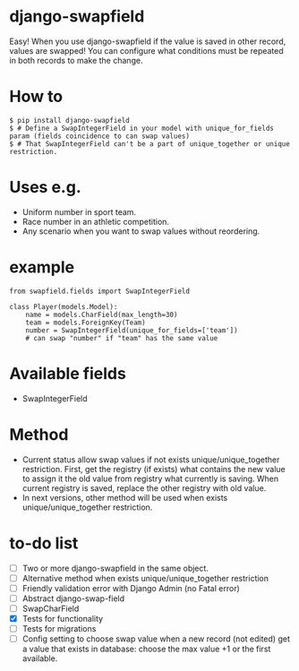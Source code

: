 # django-swapfield
Easy! When you use django-swapfield if the value is saved in other record, values are swapped! You can configure what 
conditions must be repeated in both records to make the change.

How to
======
~~~~ {.sourceCode .bash}
$ pip install django-swapfield
$ # Define a SwapIntegerField in your model with unique_for_fields param (fields coincidence to can swap values)
$ # That SwapIntegerField can't be a part of unique_together or unique restriction.
~~~~

Uses e.g.
========
* Uniform number in sport team.
* Race number in an athletic competition.
* Any scenario when you want to swap values without reordering.

example
=======
~~~~ {.sourceCode .bash}
from swapfield.fields import SwapIntegerField

class Player(models.Model):
    name = models.CharField(max_length=30)
    team = models.ForeignKey(Team)
    number = SwapIntegerField(unique_for_fields=['team'])
    # can swap "number" if "team" has the same value
~~~~

Available fields
================
* SwapIntegerField

Method
======
* Current status allow swap values if not exists unique/unique_together restriction. First, get the registry (if exists)
what contains the new value to assign it the old value from registry what currently is saving. When current registry is
saved, replace the other registry with old value.
* In next versions, other method will be used when exists unique/unique_together restriction.

to-do list
==========
- [ ] Two or more django-swapfield in the same object.
- [ ] Alternative method when exists unique/unique_together restriction
- [ ] Friendly validation error with Django Admin (no Fatal error)
- [ ] Abstract django-swap-field
- [ ] SwapCharField
- [x] Tests for functionality
- [ ] Tests for migrations
- [ ] Config setting to choose swap value when a new record (not edited) get a value that exists in database: choose the
max value +1 or the first available.